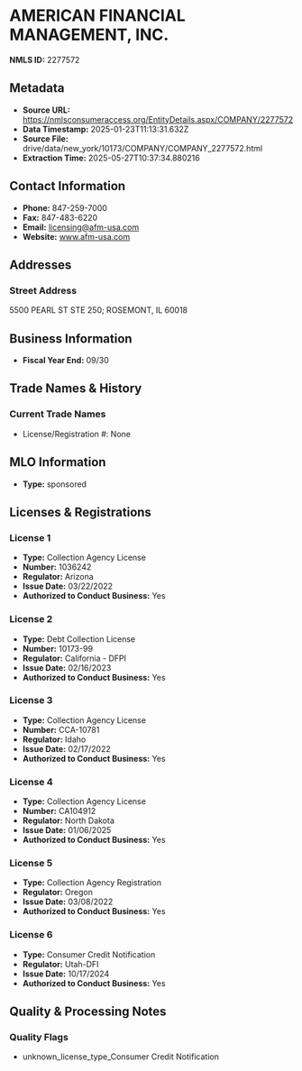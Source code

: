 # AMERICAN FINANCIAL MANAGEMENT, INC.

**NMLS ID:** 2277572

## Metadata
- **Source URL:** https://nmlsconsumeraccess.org/EntityDetails.aspx/COMPANY/2277572
- **Data Timestamp:** 2025-01-23T11:13:31.632Z
- **Source File:** drive/data/new_york/10173/COMPANY/COMPANY_2277572.html
- **Extraction Time:** 2025-05-27T10:37:34.880216

## Contact Information
- **Phone:** 847-259-7000
- **Fax:** 847-483-6220
- **Email:** licensing@afm-usa.com
- **Website:** www.afm-usa.com

## Addresses
### Street Address
5500 PEARL ST STE 250; ROSEMONT, IL 60018

## Business Information
- **Fiscal Year End:** 09/30

## Trade Names & History
### Current Trade Names
- License/Registration #: None

## MLO Information
- **Type:** sponsored

## Licenses & Registrations

### License 1
- **Type:** Collection Agency License
- **Number:** 1036242
- **Regulator:** Arizona
- **Issue Date:** 03/22/2022
- **Authorized to Conduct Business:** Yes

### License 2
- **Type:** Debt Collection License
- **Number:** 10173-99
- **Regulator:** California - DFPI
- **Issue Date:** 02/16/2023
- **Authorized to Conduct Business:** Yes

### License 3
- **Type:** Collection Agency License
- **Number:** CCA-10781
- **Regulator:** Idaho
- **Issue Date:** 02/17/2022
- **Authorized to Conduct Business:** Yes

### License 4
- **Type:** Collection Agency License
- **Number:** CA104912
- **Regulator:** North Dakota
- **Issue Date:** 01/06/2025
- **Authorized to Conduct Business:** Yes

### License 5
- **Type:** Collection Agency Registration
- **Regulator:** Oregon
- **Issue Date:** 03/08/2022
- **Authorized to Conduct Business:** Yes

### License 6
- **Type:** Consumer Credit Notification
- **Regulator:** Utah-DFI
- **Issue Date:** 10/17/2024
- **Authorized to Conduct Business:** Yes

## Quality & Processing Notes
### Quality Flags
- unknown_license_type_Consumer Credit Notification
